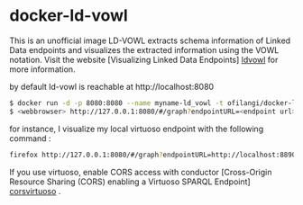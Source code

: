 # docker-ld-vowl

This is an unofficial image
LD-VOWL extracts schema information of Linked Data endpoints and visualizes the extracted information using the VOWL notation.
Visit the website [Visualizing Linked Data Endpoints] [ldvowl] for more information.

by default ld-vowl is reachable at http://localhost:8080

```sh
$ docker run -d -p 8080:8080 --name myname-ld_vowl -t ofilangi/docker-ld-vowl
$ <webbrowser> http://127.0.0.1:8080/#/graph?endpointURL=<endpoint url>
```
for instance, I visualize my local virtuoso endpoint with the following command :

```sh
firefox http://127.0.0.1:8080/#/graph?endpointURL=http://localhost:8890/sparql
```
If you use virtuoso, enable CORS access with conductor [Cross-Origin Resource Sharing (CORS) enabling a Virtuoso SPARQL Endpoint] [corsvirtuoso] .

   [ldvowl]: <http://vowl.visualdataweb.org/ldvowl.html>
   [corsvirtuoso]: <https://virtuoso.openlinksw.com/dataspace/doc/dav/wiki/Main/VirtTipsAndTricksCORsEnableSPARQLURLs>
